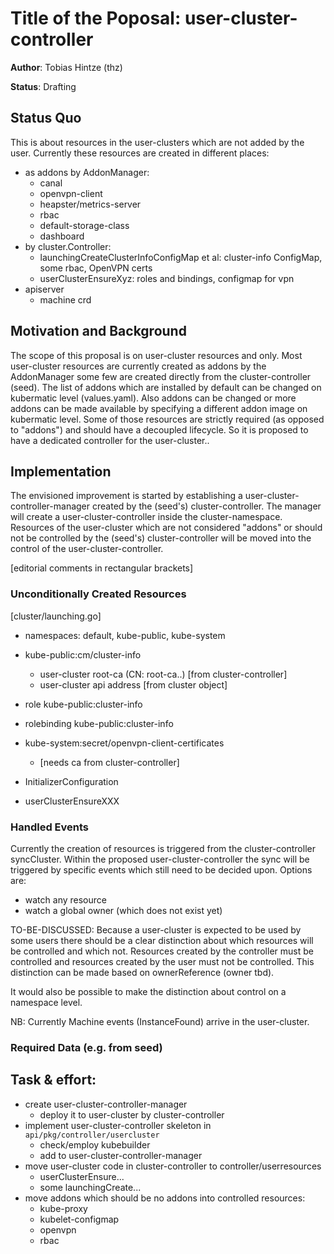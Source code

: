 # Title of the Poposal: **user-cluster-controller**

**Author**: Tobias Hintze (thz)

**Status**: Drafting

## Status Quo

This is about resources in the user-clusters which are not added by the user. Currently these resources are created in different places:

* as addons by AddonManager:
	* canal
	* openvpn-client
	* heapster/metrics-server
	* rbac
	* default-storage-class
	* dashboard
* by cluster.Controller:
	* launchingCreateClusterInfoConfigMap et al: cluster-info ConfigMap, some rbac, OpenVPN certs
	* userClusterEnsureXyz: roles and bindings, configmap for vpn
* apiserver
	* machine crd

## Motivation and Background

The scope of this proposal is on user-cluster resources and only. Most user-cluster resources are currently created as addons by the AddonManager some few are created directly from the cluster-controller (seed).
The list of addons which are installed by default can be changed on kubermatic level (values.yaml). Also addons can be changed or more addons can be made available by specifying a different addon image on kubermatic level.
Some of those resources are strictly required (as opposed to "addons") and should have a decoupled lifecycle. So it is proposed to have a dedicated controller for the user-cluster..

## Implementation

The envisioned improvement is started by establishing a user-cluster-controller-manager created by the (seed's) cluster-controller. The manager will create a user-cluster-controller inside the cluster-namespace.
Resources of the user-cluster which are not considered "addons" or should not be controlled by the (seed's) cluster-controller will be moved into the control of the user-cluster-controller.

[editorial comments in rectangular brackets]

### Unconditionally Created Resources

[cluster/launching.go]
* namespaces: default, kube-public, kube-system
* kube-public:cm/cluster-info
	* user-cluster root-ca (CN: root-ca.<clustername>.<datacenter>) [from cluster-controller]
	* user-cluster api address [from cluster object]
* role kube-public:cluster-info
* rolebinding kube-public:cluster-info

* kube-system:secret/openvpn-client-certificates
	* [needs ca from cluster-controller]

* InitializerConfiguration

* userClusterEnsureXXX

### Handled Events

Currently the creation of resources is triggered from the cluster-controller syncCluster.
Within the proposed user-cluster-controller the sync will be triggered by specific events
which still need to be decided upon. Options are:
  * watch any resource
  * watch a global owner (which does not exist yet)

TO-BE-DISCUSSED:
Because a user-cluster is expected to be used by some users there should be a clear distinction
about which resources will be controlled and which not. Resources created by the controller must
be controlled and resources created by the user must not be controlled. This distinction can be
made based on ownerReference (owner tbd).

It would also be possible to make the distinction about control on a namespace level.

NB:
Currently Machine events (InstanceFound) arrive in the user-cluster.


### Required Data (e.g. from seed)

## Task & effort:

* create user-cluster-controller-manager
	* deploy it to user-cluster by cluster-controller
* implement user-cluster-controller skeleton in `api/pkg/controller/usercluster`
	* check/employ kubebuilder
	* add to user-cluster-controller-manager
* move user-cluster code in cluster-controller to controller/userresources
	* userClusterEnsure...
	* some launchingCreate...
* move addons which should be no addons into controlled resources:
	* kube-proxy
	* kubelet-configmap
	* openvpn
	* rbac
